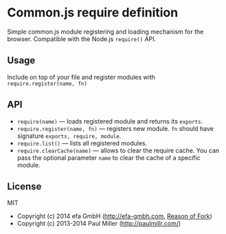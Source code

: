 # Common.js require definition

Simple common.js module registering and loading mechanism for the browser. Compatible with the Node.js `require()` API.

## Usage

Include on top of your file and register modules with `require.register(name, fn)`

## API

* `require(name)` — loads registered module and returns its `exports`.
* `require.register(name, fn)` — registers new module. `fn` should have signature `exports, require, module`.
* `require.list()` — lists all registered modules.
* `require.clearCache(name)` — allows to clear the require cache. You can pass the optional parameter `name` to clear the cache of a specific module.

## License

MIT

* Copyright (c) 2014 efa GmbH (http://efa-gmbh.com, [Reason of Fork](https://github.com/brunch/commonjs-require-definition/pull/8))
* Copyright (c) 2013-2014 Paul Miller (http://paulmillr.com/)
